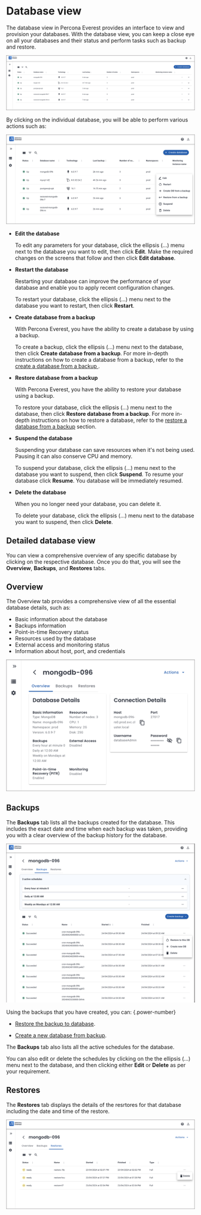 # Database view

The database view in Percona Everest provides an interface to view and provision your databases. With the database view, you can keep a close eye on all your databases and their status and perform tasks such as backup and restore.


   ![!image](../images/database_view.png)

By clicking on the individual database, you will be able to perform various actions such as:

   ![!image](../images/database_view_actions.png)


 - **Edit the database**
    
    To edit any parameters for your database, click the ellipsis (...) menu next to the database you want to edit, then click **Edit**. Make the required changes on the screens that follow and then click **Edit database**.

 -  **Restart the database**

     Restarting your database can improve the performance of your database and enable you to apply recent configuration changes. 
    
     To restart your database, click the ellipsis (...) menu next to the database you want to restart, then click **Restart**. 


 - **Create database from a backup**

    With Percona Everest, you have the ability to create a database by using a backup. 
    
    To create a backup, click the ellipsis (…) menu next to the database, then click **Create database from a backup**. For more in-depth instructions on how to create a database from a backup, refer to the [create a database from a backup ](createBackups/create_new_database.md).

 - **Restore database from a backup**

     With Percona Everest, you have the ability to restore your database using a backup. 
    
     To restore your database, click the ellipsis (...) menu next to the database, then click **Restore database from a backup**. For more in-depth instructions on how to restore a database, refer to the [restore a database from a backup](createBackups/RestoreBackup.md) section.


 - **Suspend the database**

     Suspending your database can save resources when it's not being used. Pausing it can also conserve CPU and memory. 
    
     To suspend your database, click the ellipsis (...) menu next to the database you want to suspend, then click **Suspend**. To resume your database click **Resume**. You database will be immediately resumed.

 - **Delete the database**

     When you no longer need your database, you can delete it. 
    
     To delete your database, click the ellipsis (...) menu next to the database you want to suspend, then click **Delete**.


## Detailed database view

You can view a comprehensive overview of any specific database by clicking on the respective database. Once you do that, you will see the **Overview**, **Backups**, and **Restores** tabs.

## Overview

The Overview tab provides a comprehensive view of all the essential database details, such as:

- Basic information about the database
- Backups information
- Point-in-time Recovery status
- Resources used by the database
- External access and monitoring status
- Information about host, port, and credentials

![!image](../images/database_details.png)


## Backups

The **Backups** tab lists all the backups created for the database. This includes the exact date and time when each backup was taken, providing you with a clear overview of the backup history for the database.

![!image](../images/database_backups.png)

Using the backups that you have created, you can:
{.power-number}

- [Restore the backup to database](../use/RestoreBackup.md#RestoreBackup). 


- [Create a new database from backup](createBackups/create_new_database.md#create_new_database). 

The **Backups** tab also lists all the active schedules for the database.

You can also edit or delete the schedules by clicking on the the ellipsis (...) menu next to the database, and then clicking either **Edit** or **Delete** as per your requirement.



## Restores

The **Restores** tab displays the details of the resrtores for that database including the date and time of the restore.

![!image](../images/database_restores.png)
